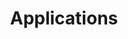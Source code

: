 ---
layout: use-cases
permalink: /fr/use-cases/index.html
lead: "Applications"
lead_image: /assets/media/hestia_hero.png
lead_image_caption: ""
inverse: true
title: "Applications"
---